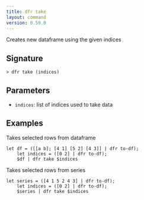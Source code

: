 ```yaml
---
title: dfr take
layout: command
version: 0.59.0
---
```


Creates new dataframe using the given indices

## Signature

```> dfr take (indices)```

## Parameters

 -  `indices`: list of indices used to take data

## Examples

Takes selected rows from dataframe
```shell
let df = ([[a b]; [4 1] [5 2] [4 3]] | dfr to-df);
    let indices = ([0 2] | dfr to-df);
    $df | dfr take $indices
```

Takes selected rows from series
```shell
let series = ([4 1 5 2 4 3] | dfr to-df);
    let indices = ([0 2] | dfr to-df);
    $series | dfr take $indices
```

